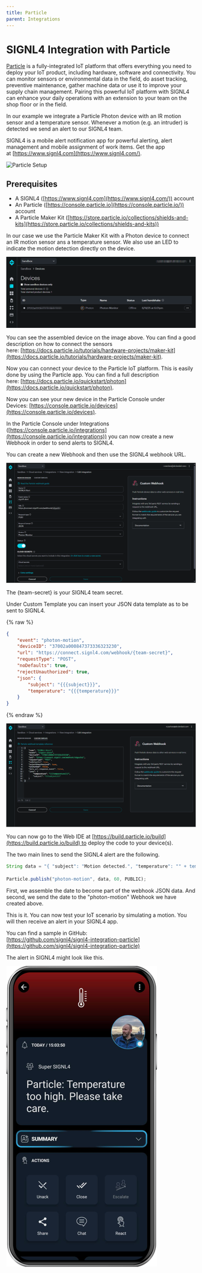 ```yaml
---
title: Particle
parent: Integrations
---
```


# SIGNL4 Integration with Particle

[Particle](https://www.particle.io/) is a fully-integrated IoT platform that offers everything you need to deploy your IoT product, including hardware, software and connectivity. You can monitor sensors or environmental data in the field, do asset tracking, preventive maintenance, gather machine data or use it to improve your supply chain management. Pairing this powerful IoT platform with SIGNL4 can enhance your daily operations with an extension to your team on the shop floor or in the field.

In our example we integrate a Particle Photon device with an IR motion sensor and a temperature sensor. Whenever a motion (e.g. an intruder) is detected we send an alert to our SIGNL4 team.

SIGNL4 is a mobile alert notification app for powerful alerting, alert management and mobile assignment of work items. Get the app at [https://www.signl4.com](https://www.signl4.com/).

![Particle Setup](particle-photon.jpg)

## Prerequisites
- A SIGNL4 ([https://www.signl4.com](https://www.signl4.com/)) account
- An Particle ([https://console.particle.io](https://console.particle.io/)) account
- A Particle Maker Kit ([https://store.particle.io/collections/shields-and-kits](https://store.particle.io/collections/shields-and-kits))

In our case we use the Particle Maker Kit with a Photon device to connect an IR motion sensor ans a temperature sensor. We also use an LED to indicate the motion detection directly on the device.

![Particle Devices](particle-devices.png)

You can see the assembled device on the image above. You can find a good description on how to connect the sensors here: [https://docs.particle.io/tutorials/hardware-projects/maker-kit](https://docs.particle.io/tutorials/hardware-projects/maker-kit).

Now you can connect your device to the Particle IoT platform. This is easily done by using the Particle app. You can find a full description here: [https://docs.particle.io/quickstart/photon](https://docs.particle.io/quickstart/photon).

Now you can see your new device in the Particle Console under Devices: [https://console.particle.io/devices](https://console.particle.io/devices).

In the Particle Console under Integrations ([https://console.particle.io/integrations](https://console.particle.io/integrations)) you can now create a new Webhook in order to send alerts to SIGNL4.

You can create a new Webhook and then use the SIGNL4 webhook URL.

![Particle Webhook 1](particle-webhook1.png)

The {team-secret} is your SIGNL4 team secret.

Under Custom Template you can insert your JSON data template as to be sent to SIGNL4.

{% raw %}
```json
{
    "event": "photon-motion",
    "deviceID": "37002a000847373336323230",
    "url": "https://connect.signl4.com/webhook/{team-secret}",
    "requestType": "POST",
    "noDefaults": true,
    "rejectUnauthorized": true,
    "json": {
        "subject": "{{{subject}}}",
        "temperature": "{{{temperature}}}"
    }
}
```
{% endraw %}

![Particle Webhook 2](particle-webhook2.png)

You can now go to the Web IDE at [https://build.particle.io/build](https://build.particle.io/build) to deploy the code to your device(s).

The two main lines to send the SIGNL4 alert are the following.

```javascript
String data = "{ "subject": "Motion detected.", "temperature": "" + temperature() + "" }";

Particle.publish("photon-motion", data, 60, PUBLIC); 
```

First, we assemble the date to become part of the webhook JSON data. And second, we send the date to the "photon-motion" Webhook we have created above.

This is it. You can now test your IoT scenario by simulating a motion. You will then receive an alert in your SIGNL4 app.

You can find a sample in GitHub:  
[https://github.com/signl4/signl4-integration-particle](https://github.com/signl4/signl4-integration-particle)

The alert in SIGNL4 might look like this.

![SIGNL4 Alert](signl4-particle.png)

